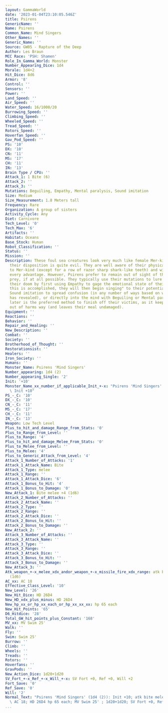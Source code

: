 ```yaml
---
layout: GammaWorld
date: '2023-01-04T23:10:05.546Z'
title: Psirens
GenericName: ''
Name: Psirens
Common_Name: Mind Singers
Other_Names: ''
Generic_Name: ''
Source: GW05 - Rapture of the Deep
Author: Les Braun
MCC Race: 'PSH: Shamen'
Role_In_Gamma_World: Monster
Number_Appearing_Dice: 1d4
Morale: 1d4+2
Hit_Dice: 8d6
Armor: '8'
Control: ''
Sensors: ''
Power: ''
Land_Speed: ''
Air_Speed: ''
Water_Speed: 16/1000/20
Burrowing_Speed: ''
Climbing_Speed: ''
Wheeled_Speed: ''
Tread_Speed: ''
Rotors_Speed: ''
Hoverfan_Speed: ''
Gav_Pod_Speed: ''
PS: '10'
DX: '10'
CN: '11'
MS: '17'
CH: '11'
IN: '13'
Brain Type / CPU: ''
Attack_1: 1 Bite (6)
Attack_2: ''
Attack_3: ''
Mutations: Beguiling, Empathy, Mental paralysis, Sound imitation
Size: Medium
Size_Measurement: 1.8 Meters tall
Frequency: Rare
Organization: A group of sisters
Activity_Cycle: Any
Diet: Carnivore
Tech_Level: '0'
Tech_Max: '6'
Artifacts: ''
Habitat: Oceans
Base_Stock: Human
Robot_Classification: ''
Status: ''
Mission: ''
Description: These foul sea creatures look very much like female Mer-kind. However
  their disposition is quite evil. They are well aware of their physical similarity
  to Mer-kind (except for a row of razor sharp shark-like teeth) and will use it to
  every advantage. However, Psirens prefer to remain out of sight of their potential
  prey, if at all possible. They typically use their mutations to lure victims to
  their doom by first using Empathy to gage the emotional state of their target. Once
  this is accomplished, they will then begin singing" to their potential prey. Using
  Sound imitation to spread confusion (in any number of ways based on what their Empathy
  has revealed), or directly into the mind with Beguiling or Mental paralysis. The
  later is the preferred method to finish off their victims, as it keeps the Psirens
  out of harms way (and leaves their meal undamaged).
Equipment: ''
Reactions: ''
Behavior: ''
Repair_and_Healing: ''
New_Description: ''
Combat: ''
Society: ''
Brotherhood_of_Thought: ''
Restorationsist: ''
Healers: ''
Iron_Society: ''
Humans: ''
Monster_Name: Psirens 'Mind Singers'
Number_appearing: 1d4 (2)
Number_appearing_Single: '2'
Init: '+10'
Monster_Name_xx_number_if_applicable_Init_+-x: "Psirens 'Mind Singers' (1d4 (2)):\
  \ Init +10"
PS_-_C: '10'
DX_-_C: '10'
CN_-_C: '11'
MS_-_C: '17'
CH_-_C: '11'
IN_-_C: '13'
Weapon: Low Tech Level
Plus_to_hit_and_damage_Range_from_Stats: '0'
Plus_to_Range_from_Level: ''
Plus_to_Range: '4'
Plus_to_hit_and_damage_Melee_From_Stats: '0'
Plus_to_Melee_from_Level: ''
Plus_to_Melee: '4'
Plus_to_Generic_Attack_from_Level: '4'
Attack_1_Number_of_Attacks: '1'
Attack_1_Attack_Name: Bite
Attack_1_Type: melee
Attack_1_Range: ''
Attack_1_Attack_Dice: '6'
Attack_1_Bonus_to_Hit: '4'
Attack_1_Bonus_to_Damage: '0'
New_Attack_1: Bite melee +4 (1d6)
Attack_2_Number_of_Attacks: ''
Attack_2_Attack_Name: ''
Attack_2_Type: ''
Attack_2_Range: ''
Attack_2_Attack_Dice: ''
Attack_2_Bonus_to_Hit: ''
Attack_2_Bonus_to_Damage: ''
New_Attack_2: ''
Attack_3_Number_of_Attacks: ''
Attack_3_Attack_Name: ''
Attack_3_Type: ''
Attack_3_Range: ''
Attack_3_Attack_Dice: ''
Attack_3_Bonus_to_Hit: ''
Attack_3_Bonus_to_Damage: ''
New_Attack_3: ''
Atk_weapon_+-x_melee_xdx_andor_weapon_+-x_missile_fire_xdx_range: atk bite melee +4
  (1d6)
AC_xx: AC 18
Effective_Class_Level: '10'
New_Level: '26'
New_Hit_Dice: HD 26D4
New_HD_xdx_plus_minus: HD 26D4
New_hp_xx_or_hp_xx_each_or_hp_xx_xx_xx: hp 65 each
New_Hit_Points: '65'
D6_Hitdice: '28'
Total_GW_hit_points_plus_Constant: '168'
MV_xx: MV Swim 25'
Walk: ''
Fly: ''
Swim: Swim 25'
Burrow: ''
Climb: ''
Wheels: ''
Treads: ''
Rotors: ''
Hoverfans: ''
GravPods: ''
New_Action_Dice: 1d20+1d20
SV_Fort_+-x_Ref_+-x_Will_+-x: SV Fort +0, Ref +0, Will +2
Fort_Save: '0'
Ref_Save: '0'
Will: '2'
Normal_Text: "Psirens 'Mind Singers' (1d4 (2)): Init +10; atk bite melee +4 (1d6);\
  \ AC 18; HD 26D4 hp 65 each; MV Swim 25' ; 1d20+1d20; SV Fort +0, Ref +0, Will +2"
...
```

